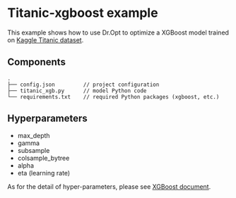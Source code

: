 # Titanic-xgboost example
This example shows how to use Dr.Opt to optimize a XGBoost model
trained on [Kaggle Titanic dataset](https://www.kaggle.com/c/titanic).



## Components
```
.
├── config.json         // project configuration
├── titanic_xgb.py      // model Python code
└── requirements.txt    // required Python packages (xgboost, etc.)
```



## Hyperparameters
* max\_depth
* gamma
* subsample
* colsample\_bytree
* alpha
* eta (learning rate)

As for the detail of hyper-parameters, please see
[XGBoost document](https://xgboost.readthedocs.io/en/latest/parameter.html).
